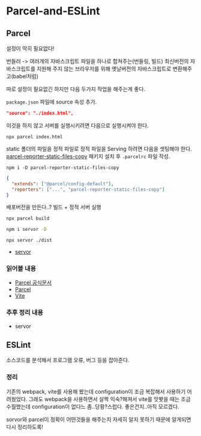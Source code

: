 # Parcel-and-ESLint

## Parcel

설정이 딱히 필요없다!

번들러 -> 여러개의 자바스크립트 파일을 하나로 합쳐주는(번들링, 빌드)
최신버전의 자바스크립트를 지원해 주지 않는 브라우저를 위해 옛날버전의 자바스크립트로 변환해주고(babel처럼)

따로 설정이 필요없긴 하지만
다음 두가지 작업을 해주는게 좋다.

`package.json` 파일에 source 속성 추가.

```json
"source": "./index.html",
```

이것을 하지 않고 서버를 실행시키려면 다음으로 실행시켜야 한다.

```shell
npx parcel index.html
```

static 폴더의 파일을 정적 파일로 정적 파일을 Serving 하려면 다음을 셋팅해야 한다.
[parcel-reporter-static-files-copy](https://github.com/elwin013/parcel-reporter-static-files-copy) 패키지 설치 후 `.parcelrc` 파일 작성.

```shell
npm i -D parcel-reporter-static-files-copy
```

```json
{
  "extends": ["@parcel/config-default"],
  "reporters": ["...", "parcel-reporter-static-files-copy"]
}
```

배포버전을 만든다..?
빌드 + 정적 서버 실행

```bash
npx parcel build

npm i servor -D

npx servor ./dist
```

- [servor](https://github.com/lukejacksonn/servor)

### 읽어볼 내용

- [Parcel 공식문서](https://parceljs.org/)
- [Parcel](https://github.com/ahastudio/til/tree/main/parcel)
- [Vite](https://github.com/ahastudio/til/tree/main/vite)

### 추후 정리 내용

- servor

## ESLint

소스코드를 분석해서 프로그램 오류, 버그 등을 잡아준다.

### 정리

기존의 webpack, vite를 사용해 봤는데 configuration이 조금 복잡해서 사용하기 어려웠었다. 그래도 webpack을 사용하면서 살짝 익숙?해져서 vite를 맛봣을 때는 조금 수월했는데 configuration이 없다느 좀..당황?스럽다. 좋은건지..아직 모르겠다.

sorvor와 parcel이 정확이 어떤것들을 해주는지 자세히 알지 못하기 때문에 알게되면 다시 정리하도록!
